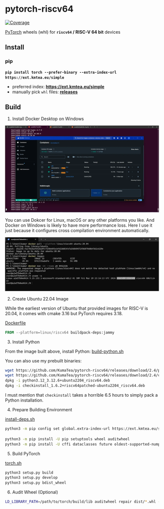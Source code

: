 # pytorch-riscv64

[![Coverage](https://shields.io/badge/python-3.8%20%7C%203.9%20%7C%203.10%20%7C%203.11-blue)](https://github.com/KumaTea/pytorch-riscv64/releases)

[PyTorch](https://github.com/pytorch/pytorch)
wheels (whl)
for **`riscv64` / RISC-V 64 bit** devices

## Install

### pip

**`pip install torch --prefer-binary --extra-index-url https://ext.kmtea.eu/simple`**

* preferred index: **https://ext.kmtea.eu/simple**
* manually pick `whl` files: **[releases](https://github.com/KumaTea/pytorch-riscv64/releases)**

## Build

1. Install Docker Desktop on Windows

  ![Docker Desktop](assets/01_01_docker_desktop.webp)

  You can use Dokcer for Linux, macOS or any other platforms you like.
  And Docker on Windows is likely to have more performance loss.
  Here I use it just because it configures cross compilation environment automatically.

  ![Docker Container](assets/01_02_docker_container.webp)

2. Create Ubuntu 22.04 Image

  While the earliest version of Ubuntu that provided images for RISC-V is 20.04,
  it comes with cmake 3.16 but PyTorch requires 3.18.

  [Dockerfile](src/Dockerfile)

   ```dockerfile
   FROM --platform=linux/riscv64 buildpack-deps:jammy
   ```

3. Install Python

  From the image built above, install Python:
  [build-python.sh](src/build-python.sh)

  You can also use my prebuilt binaries:

  ```bash
  wget https://github.com/KumaTea/pytorch-riscv64/releases/download/2.4/python3.12_3.12.6+ubuntu2204_riscv64.deb
  wget https://github.com/KumaTea/pytorch-riscv64/releases/download/2.4/checkinstall_1.6.2+riscv64patched-ubuntu2204_riscv64.deb
  dpkg -i python3.12_3.12.6+ubuntu2204_riscv64.deb
  dpkg -i checkinstall_1.6.2+riscv64patched-ubuntu2204_riscv64.deb
  ```

  I must mention that `checkinstall` takes a horrible 6.5 hours to simply pack a Python installation.

4. Prepare Building Environment

  [install-deps.sh](src/install-deps.sh)

  ```bash
  python3 -m pip config set global.extra-index-url https://ext.kmtea.eu/simple

  python3 -m pip install -U pip setuptools wheel auditwheel
  python3 -m pip install -U cffi dataclasses future oldest-supported-numpy pillow pyyaml requests six typing_extensions tqdm
  ```

5. Build PyTorch

  [torch.sh](build/torch.sh)

  ```bash
  python3 setup.py build
  python3 setup.py develop
  python3 setup.py bdist_wheel
  ```

6. Audit Wheel (Optional)

  ```bash
  LD_LIBRARY_PATH=/path/to/torch/build/lib auditwheel repair dist/*.whl --plat manylinux_2_35_riscv64
  ```
